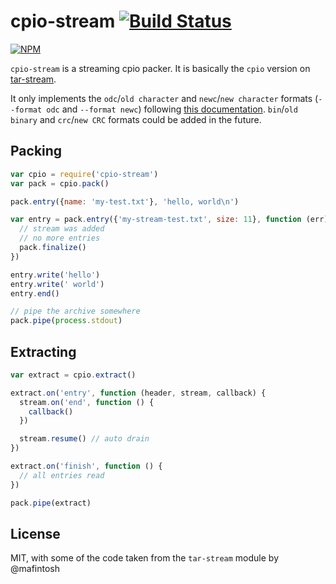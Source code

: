 # cpio-stream [![Build Status](https://travis-ci.org/finnp/cpio-stream.svg?branch=master)](https://travis-ci.org/finnp/cpio-stream)
[![NPM](https://nodei.co/npm/cpio-stream.png)](https://nodei.co/npm/cpio-stream)

`cpio-stream` is a streaming cpio packer. It is basically the `cpio` version on
[tar-stream](https://github.com/mafintosh/tar-stream).

It only implements the `odc`/`old character` and `newc`/`new character` formats
(`--format odc` and `--format newc`) following
[this documentation](http://people.freebsd.org/~kientzle/libarchive/man/cpio.5.txt).
`bin`/`old binary` and `crc`/`new CRC` formats could be added in the future.

## Packing

```js
var cpio = require('cpio-stream')
var pack = cpio.pack()

pack.entry({name: 'my-test.txt'}, 'hello, world\n')

var entry = pack.entry({'my-stream-test.txt', size: 11}, function (err) {
  // stream was added
  // no more entries
  pack.finalize()
})

entry.write('hello')
entry.write(' world')
entry.end()

// pipe the archive somewhere
pack.pipe(process.stdout)

```

## Extracting

```js
var extract = cpio.extract()

extract.on('entry', function (header, stream, callback) {
  stream.on('end', function () {
    callback()
  })

  stream.resume() // auto drain
})

extract.on('finish', function () {
  // all entries read
})

pack.pipe(extract)
```

## License
MIT, with some of the code taken from the `tar-stream` module by @mafintosh
